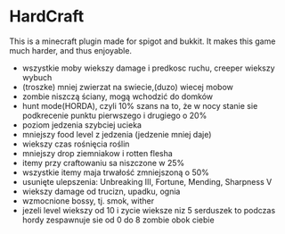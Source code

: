 # HardCraft
This is a minecraft plugin made for spigot and bukkit.
It makes this game much harder, and thus enjoyable. 

   * wszystkie moby wiekszy damage i predkosc ruchu, creeper wiekszy wybuch
   * (troszke) mniej zwierzat na swiecie,(duzo) wiecej mobow
   * zombie niszczą ściany, mogą wchodzić do domków
   * hunt mode(HORDA), czyli 10% szans na to, że w nocy stanie sie podkrecenie punktu pierwszego i drugiego o 20%
   * poziom jedzenia szybciej ucieka
   * mniejszy food level z jedzenia (jedzenie mniej daje)
   * wiekszy czas rośnięcia roślin
   * mniejszy drop ziemniakow i rotten flesha
   * itemy przy craftowaniu sa niszczone w 25%
   * wszystkie itemy maja trwałość zmniejszoną o 50%
   * usunięte ulepszenia: Unbreaking III, Fortune, Mending, Sharpness V
   * wiekszy damage od trucizn, upadku, ognia
   * wzmocnione bossy, tj. smok, wither
   * jezeli level wiekszy od 10 i zycie wieksze niz 5 serduszek to podczas hordy zespawnuje sie od 0 do 8 zombie obok ciebie
